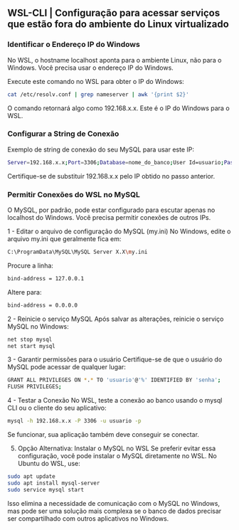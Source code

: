 ## WSL-CLI | Configuração para acessar serviços que estão fora do ambiente do Linux virtualizado

### Identificar o Endereço IP do Windows
No WSL, o hostname localhost aponta para o ambiente Linux, não para o Windows. Você precisa usar o endereço IP do Windows.

Execute este comando no WSL para obter o IP do Windows:

```bash
cat /etc/resolv.conf | grep nameserver | awk '{print $2}'
```
O comando retornará algo como 192.168.x.x. Este é o IP do Windows para o WSL.

### Configurar a String de Conexão
Exemplo de string de conexão do seu MySQL para usar este IP:

```bash
Server=192.168.x.x;Port=3306;Database=nome_do_banco;User Id=usuario;Password=senha;
```
Certifique-se de substituir 192.168.x.x pelo IP obtido no passo anterior.

### Permitir Conexões do WSL no MySQL
O MySQL, por padrão, pode estar configurado para escutar apenas no localhost do Windows. Você precisa permitir conexões de outros IPs.

1 - Editar o arquivo de configuração do MySQL (my.ini) No Windows, edite o arquivo my.ini que geralmente fica em:
```bash
C:\ProgramData\MySQL\MySQL Server X.X\my.ini
```
Procure a linha:
```bash
bind-address = 127.0.0.1
```
Altere para:
```bash
bind-address = 0.0.0.0
```
2 - Reinicie o serviço MySQL Após salvar as alterações, reinicie o serviço MySQL no Windows:
```bash
net stop mysql
net start mysql
```
3 - Garantir permissões para o usuário Certifique-se de que o usuário do MySQL pode acessar de qualquer lugar:

```bash
GRANT ALL PRIVILEGES ON *.* TO 'usuario'@'%' IDENTIFIED BY 'senha';
FLUSH PRIVILEGES;
```
4 - Testar a Conexão
No WSL, teste a conexão ao banco usando o mysql CLI ou o cliente do seu aplicativo:
```bash
mysql -h 192.168.x.x -P 3306 -u usuario -p
```
Se funcionar, sua aplicação também deve conseguir se conectar.

5. Opção Alternativa: Instalar o MySQL no WSL
Se preferir evitar essa configuração, você pode instalar o MySQL diretamente no WSL. No Ubuntu do WSL, use:
```bash
sudo apt update
sudo apt install mysql-server
sudo service mysql start
```
Isso elimina a necessidade de comunicação com o MySQL no Windows, mas pode ser uma solução mais complexa se o banco de dados precisar ser compartilhado com outros aplicativos no Windows.
